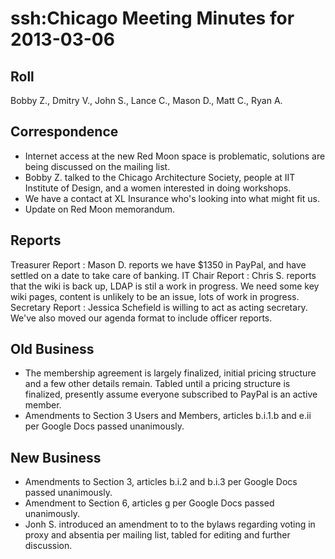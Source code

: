 # ssh:Chicago Meeting Minutes for 2013-03-06 #

## Roll ##
Bobby Z., Dmitry V., John S., Lance C., Mason D., Matt C., Ryan A.

## Correspondence ##
 * Internet access at the new Red Moon space is problematic, solutions
   are being discussed on the mailing list.
 * Bobby Z. talked to the Chicago Architecture Society, people at IIT
   Institute of Design, and a women interested in doing workshops.
 * We have a contact at XL Insurance who's looking into what might fit us.
 * Update on Red Moon memorandum.

## Reports ##
Treasurer Report
: Mason D. reports we have $1350 in PayPal, and have settled on a date to
   take care of banking.
IT Chair Report
: Chris S. reports that the wiki is back up, LDAP is stil a work in progress.
  We need some key wiki pages, content is unlikely to be an issue, lots of
  work in progress.
Secretary Report
: Jessica Schefield is willing to act as acting secretary.
  We've also moved our agenda format to include officer reports.

## Old Business ##
 * The membership agreement is largely finalized, initial pricing structure and
   a few other details remain. Tabled until a pricing structure is finalized,
   presently assume everyone subscribed to PayPal is an active member.
 * Amendments to Section 3 Users and Members, articles b.i.1.b and e.ii per
   Google Docs passed unanimously.

## New Business ##
 * Amendments to Section 3, articles b.i.2 and b.i.3
   per Google Docs passed unanimously.
 * Amendment to Section 6, articles g per Google Docs passed unanimously.
 * Jonh S. introduced an amendment to to the bylaws regarding voting in
   proxy and absentia per mailing list, tabled for editing and
   further discussion.
